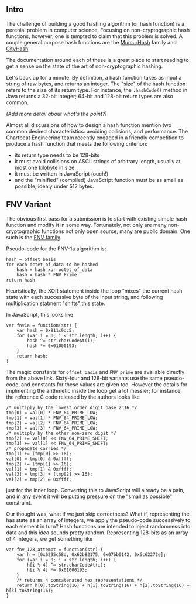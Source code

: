 
## Intro

The challenge of building a good hashing algorithm (or hash function) is
a perenial problem in computer science. Focusing on non-cryptographic
hash functions, however, one is tempted to claim that this problem is solved.
A couple general purpose hash functions are the
[MumurHash](https://code.google.com/p/smhasher/) family and
[CityHash](https://code.google.com/p/cityhash/).

The documentation around each of these is a great place to start reading
to get a sense on the state of the art of non-cryptographic hashing.

Let's back up for a minute. By definition, a hash function takes as input
a string of raw bytes, and returns an integer. The "size" of the hash function
refers to the size of its return type. For instance, the `.hashCode()` method
in Java returns a 32-bit integer; 64-bit and 128-bit return types are also
common.

_(Add more detail about what's the point?)_

Almost all discussions of how to design a hash function mention two common
desired characteristics: avoiding collisions, and performance. The Chartbeat
Engineering team recently engaged in a friendly competition to produce a
hash function that meets the following criterion:

- its return type needs to be 128-bits
- it must avoid collisions on ASCII strings of arbitrary length, usually
  at most one kilobyte in size
- it must be written in JavaScript (ouch!)
- and the "minified" (compiled) JavaScript function must be as small as
  possible, idealy under 512 bytes.


## FNV Variant

The obvious first pass for a submission is to start with existing simple
hash function and modify it in some way. Fortunately, not only are many
non-cryptographic functions not only open source, many are public domain.
One such is the [FNV family](http://www.isthe.com/chongo/tech/comp/fnv/).

Pseudo-code for the FNV-1a algorithm is:

    hash = offset_basis
    for each octet_of_data to be hashed
        hash = hash xor octet_of_data
        hash = hash * FNV_Prime
    return hash

Heuristically, the XOR statement inside the loop "mixes" the current hash state
with each successive byte of the input string, and following multiplication
statment "shifts" this state.

In JavaScript, this looks like

    var fnv1a = function(str) {
        var hash = 0x811c9dc5;
        for (var i = 0; i < str.length; i++) {
            hash ^= str.charCodeAt(i);
            hash *= 0x01000193;
        }
        return hash;
    }

The magic constants for `offset_basis` and `FNV_prime` are available directly
from the above link. Sixty-four and 128-bit variants use the same pseudo-code,
and constants for these values are given too. However the details for
implmenting the arithmetic inside the loop get a lot messier; for instance,
the reference C code released by the authors looks like

    /* multiply by the lowest order digit base 2^16 */
    tmp[0] = val[0] * FNV_64_PRIME_LOW;
    tmp[1] = val[1] * FNV_64_PRIME_LOW;
    tmp[2] = val[2] * FNV_64_PRIME_LOW;
    tmp[3] = val[3] * FNV_64_PRIME_LOW;
    /* multiply by the other non-zero digit */
    tmp[2] += val[0] << FNV_64_PRIME_SHIFT;
    tmp[3] += val[1] << FNV_64_PRIME_SHIFT;
    /* propagate carries */
    tmp[1] += (tmp[0] >> 16);
    val[0] = tmp[0] & 0xffff;
    tmp[2] += (tmp[1] >> 16);
    val[1] = tmp[1] & 0xffff;
    val[3] = tmp[3] + (tmp[2] >> 16);
    val[2] = tmp[2] & 0xffff;

just for the inner loop. Converting this to JavaScript will already be a
pain, and in any event it will be putting pressure on the "small as possible"
constraint.

Our thought was, what if we just skip correctness? What if, representing the
has state as an array of integers, we apply the pseudo-code successively to
each element in turn? Hash functions are intended to inject randomness into
data and this _idea_ sounds pretty random. Representing 128-bits as an array
of 4 integers, we get something like

    var fnv_128_attempt = function(str) {
        var h = [0x6295c58d, 0x62b82175, 0x07bb0142, 0x6c62272e];
        for (var i = 0; i < str.length; i++) {
            h[i % 4] ^= str.charCodeAt(i);
            h[i % 4] *= 0x01000193;
        }
        /* returns 4 concatenated hex representations */
        return h[0].toString(16) + h[1].toString(16) + h[2].toString(16) + h[3].toString(16);
    }

